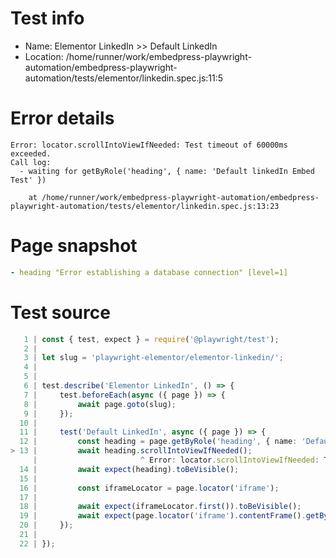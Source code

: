 # Test info

- Name: Elementor LinkedIn >> Default LinkedIn
- Location: /home/runner/work/embedpress-playwright-automation/embedpress-playwright-automation/tests/elementor/linkedin.spec.js:11:5

# Error details

```
Error: locator.scrollIntoViewIfNeeded: Test timeout of 60000ms exceeded.
Call log:
  - waiting for getByRole('heading', { name: 'Default linkedIn Embed Test' })

    at /home/runner/work/embedpress-playwright-automation/embedpress-playwright-automation/tests/elementor/linkedin.spec.js:13:23
```

# Page snapshot

```yaml
- heading "Error establishing a database connection" [level=1]
```

# Test source

```ts
   1 | const { test, expect } = require('@playwright/test');
   2 |
   3 | let slug = 'playwright-elementor/elementor-linkedin/';
   4 |
   5 |
   6 | test.describe('Elementor LinkedIn', () => {
   7 |     test.beforeEach(async ({ page }) => {
   8 |         await page.goto(slug);
   9 |     });
  10 |
  11 |     test('Default LinkedIn', async ({ page }) => {
  12 |         const heading = page.getByRole('heading', { name: 'Default linkedIn Embed Test' });
> 13 |         await heading.scrollIntoViewIfNeeded();
     |                       ^ Error: locator.scrollIntoViewIfNeeded: Test timeout of 60000ms exceeded.
  14 |         await expect(heading).toBeVisible();
  15 |
  16 |         const iframeLocator = page.locator('iframe');
  17 |
  18 |         await expect(iframeLocator.first()).toBeVisible();
  19 |         await expect(page.locator('iframe').contentFrame().getByLabel('View profile for Md. Nahid')).toBeVisible();
  20 |     });
  21 |
  22 | });
```
